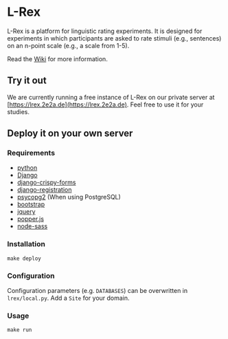 # L-Rex

L-Rex is a platform for linguistic rating experiments. It is designed for experiments in which participants are asked to rate stimuli (e.g., sentences) on an n-point scale (e.g., a scale from 1-5).

Read the [Wiki](https://github.com/2e2a/l-rex/wiki) for more information.

## Try it out

We are currently running a free instance of L-Rex on our private server at [https://lrex.2e2a.de](https://lrex.2e2a.de). Feel free to use it for your studies.

## Deploy it on your own server

### Requirements

- [python](https://www.python.org/)
- [Django](https://www.djangoproject.com/)
- [django-crispy-forms](https://github.com/django-crispy-forms/django-crispy-forms)
- [django-registration](https://github.com/ubernostrum/django-registration)
- [psycopg2](http://initd.org/psycopg/) (When using PostgreSQL)
- [bootstrap](https://getbootstrap.com/)
- [jquery](https://jquery.com/)
- [popper.js](https://popper.js.org/)
- [node-sass](https://github.com/sass/node-sass)


### Installation

```
make deploy
```

### Configuration

Configuration parameters (e.g. `DATABASES`) can be overwritten in `lrex/local.py`.
Add a `Site` for your domain.

### Usage

```
make run
```
